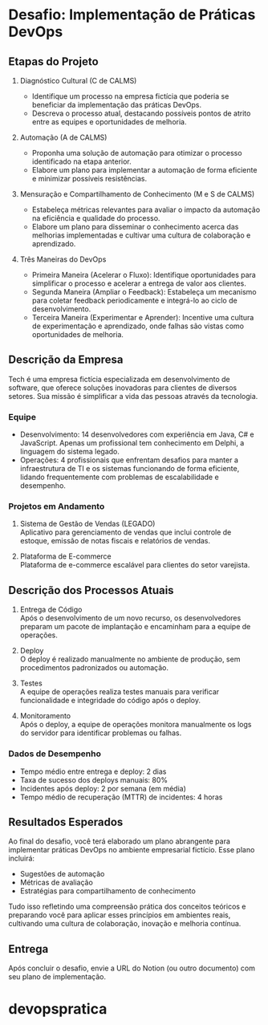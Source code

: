 
# Desafio: Implementação de Práticas DevOps

## Etapas do Projeto

1. Diagnóstico Cultural (C de CALMS)
   - Identifique um processo na empresa fictícia que poderia se beneficiar da implementação das práticas DevOps.
   - Descreva o processo atual, destacando possíveis pontos de atrito entre as equipes e oportunidades de melhoria.

2. Automação (A de CALMS)
   - Proponha uma solução de automação para otimizar o processo identificado na etapa anterior.
   - Elabore um plano para implementar a automação de forma eficiente e minimizar possíveis resistências.

3. Mensuração e Compartilhamento de Conhecimento (M e S de CALMS)
   - Estabeleça métricas relevantes para avaliar o impacto da automação na eficiência e qualidade do processo.
   - Elabore um plano para disseminar o conhecimento acerca das melhorias implementadas e cultivar uma cultura de colaboração e aprendizado.

4. Três Maneiras do DevOps
   - Primeira Maneira (Acelerar o Fluxo): Identifique oportunidades para simplificar o processo e acelerar a entrega de valor aos clientes.
   - Segunda Maneira (Ampliar o Feedback): Estabeleça um mecanismo para coletar feedback periodicamente e integrá-lo ao ciclo de desenvolvimento.
   - Terceira Maneira (Experimentar e Aprender): Incentive uma cultura de experimentação e aprendizado, onde falhas são vistas como oportunidades de melhoria.

## Descrição da Empresa

Tech é uma empresa fictícia especializada em desenvolvimento de software, que oferece soluções inovadoras para clientes de diversos setores. Sua missão é simplificar a vida das pessoas através da tecnologia.

### Equipe

- Desenvolvimento: 14 desenvolvedores com experiência em Java, C# e JavaScript. Apenas um profissional tem conhecimento em Delphi, a linguagem do sistema legado.
- Operações: 4 profissionais que enfrentam desafios para manter a infraestrutura de TI e os sistemas funcionando de forma eficiente, lidando frequentemente com problemas de escalabilidade e desempenho.

### Projetos em Andamento

1. Sistema de Gestão de Vendas (LEGADO)  
   Aplicativo para gerenciamento de vendas que inclui controle de estoque, emissão de notas fiscais e relatórios de vendas.

2. Plataforma de E-commerce  
   Plataforma de e-commerce escalável para clientes do setor varejista.

## Descrição dos Processos Atuais

1. Entrega de Código  
   Após o desenvolvimento de um novo recurso, os desenvolvedores preparam um pacote de implantação e encaminham para a equipe de operações.

2. Deploy  
   O deploy é realizado manualmente no ambiente de produção, sem procedimentos padronizados ou automação.

3. Testes  
   A equipe de operações realiza testes manuais para verificar funcionalidade e integridade do código após o deploy.

4. Monitoramento  
   Após o deploy, a equipe de operações monitora manualmente os logs do servidor para identificar problemas ou falhas.

### Dados de Desempenho

- Tempo médio entre entrega e deploy: 2 dias
- Taxa de sucesso dos deploys manuais: 80%
- Incidentes após deploy: 2 por semana (em média)
- Tempo médio de recuperação (MTTR) de incidentes: 4 horas

## Resultados Esperados

Ao final do desafio, você terá elaborado um plano abrangente para implementar práticas DevOps no ambiente empresarial fictício. Esse plano incluirá:

- Sugestões de automação
- Métricas de avaliação
- Estratégias para compartilhamento de conhecimento

Tudo isso refletindo uma compreensão prática dos conceitos teóricos e preparando você para aplicar esses princípios em ambientes reais, cultivando uma cultura de colaboração, inovação e melhoria contínua.

## Entrega

Após concluir o desafio, envie a URL do Notion (ou outro documento) com seu plano de implementação.
# devopspratica
